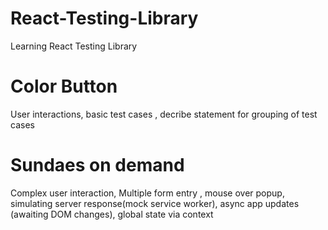 # React-Testing-Library
Learning React Testing Library

# Color Button
User interactions, basic test cases , decribe statement for grouping of test cases

# Sundaes on demand
Complex user interaction, Multiple form entry , mouse over popup, simulating server response(mock service worker), async app updates (awaiting DOM changes), global state via context
